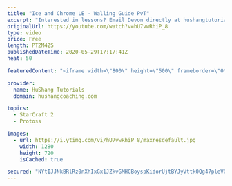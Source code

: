 ```yaml
---
title: "Ice and Chrome LE - Walling Guide PvT"
excerpt: "Interested in lessons? Email Devon directly at hushangtutorials@outlook.com ------------------------------------------------------------------------------------------------------- Want to support HuShang Tutorials directly? Patreon is a website where you can contribute a monthly donation that will help"
originalUrl: https://youtube.com/watch?v=hU7vwRhiP_8
type: video
price: Free
length: PT2M42S
publishedDateTime: 2020-05-29T17:17:41Z
heat: 50

featuredContent: "<iframe width=\"800\" height=\"500\" frameborder=\"0\" src=\"https://www.youtube.com/embed/hU7vwRhiP_8\" allow=\"accelerometer; autoplay; encrypted-media; gyroscope; picture-in-picture\" allowfullscreen></iframe>"

provider:
  name: HuShang Tutorials
  domain: hushangcoaching.com

topics:
  - StarCraft 2
  - Protoss

images:
  - url: https://i.ytimg.com/vi/hU7vwRhiP_8/maxresdefault.jpg
    width: 1280
    height: 720
    isCached: true

secured: "NYtIJJNkBRlRz0nXhIxGx1JZkvGMHCBoyspKidorUjtBYJyVttk0Qg47pleVQTiMvrxILeRgMJGVtffEcWaao9HVuWhB6oiuJx++eu0qugpNouooZTCycOx2rrrHY+3P4XfO01boY9YnURlW99Qr5K0wph+QYyihmUPY1T6nR6WtiAEDEV/loI2ea+FvvwAN/c6JOBRfl7FKb8kExFCpG8w+G+mPPvHtOZakRfyeE+dLwXhEc4S9K7u+0eRTrZYXCTGp4Pk8NUNK+fGWa+5fGVgDZt0I/UBTn4mo3dVEr84QVvB7rlkeclQKDEHW1zP1AEDQPF24+9Pmes3tNq/Bp7FCfulZrE3H5jNKd0UIdPnKHTkTUkhfhUGJ0YC55/RK1K2HQzc3Z2tvDWKVSFv7rRDmtcgXB70PMSM3G9k8pvY=;psm/ldyCwxG4Uy3PKyRJTw=="
---
```


